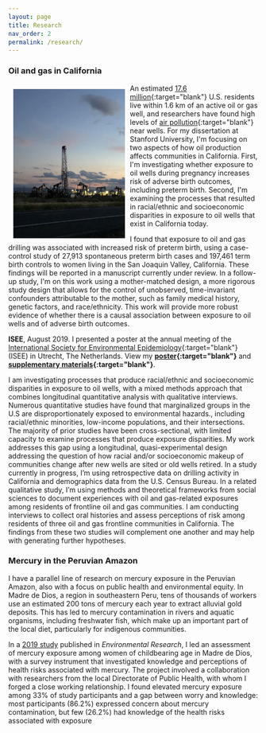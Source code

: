 ```yaml
---
layout: page
title: Research
nav_order: 2
permalink: /research/
---
```


### Oil and gas in California

<img src="/images/oil_rig.jpeg" alt="" align="left" width="225" height="300" style="padding: 10px;"> An estimated [17.6 million](https://www.ncbi.nlm.nih.gov/pmc/articles/PMC5783652/){:target="blank"} U.S. residents live within 1.6 km of an active oil or gas well, and researchers have found high levels of [air pollution](https://www.sciencedirect.com/science/article/pii/S0048969712001933?via%3Dihub){:target="blank"} near wells. For my dissertation at Stanford University, I'm focusing on two aspects of how oil production affects communities in California. First, I'm investigating whether exposure to oil wells during pregnancy increases risk of adverse birth outcomes, including preterm birth. Second, I'm examining the processes that resulted in racial/ethnic and socioeconomic disparities in exposure to oil wells that exist in California today.

I found that exposure to oil and gas drilling was associated with increased risk of preterm birth, using a case-control study of 27,913 spontaneous preterm birth cases and 197,461 term birth controls to women living in the San Joaquin Valley, California. These findings will be reported in a manuscript currently under review. In a follow-up study, I'm on this work using a mother-matched design, a more rigorous study design that allows for the control of unobserved, time-invariant confounders attributable to the mother, such as family medical history, genetic factors, and race/ethnicity. This work will provide more robust evidence of whether there is a causal association between exposure to oil wells and of adverse birth outcomes.

**ISEE**, August 2019. I presented a poster at the annual meeting of the [International Society for Environmental Epidemiology](https://isee2019.org/){:target="blank"} (ISEE) in Utrecht, The Netherlands. View my **[poster](https://djxgonzalez.github.io/resources/201908_isee/isee_poster_final.png){:target="blank"}** and **[supplementary materials](https://djxgonzalez.github.io/resources/201908_isee/supplementary_materials.html){:target="blank"}**.

I am investigating processes that produce racial/ethnic and socioeconomic disparities in exposure to oil wells, with a mixed methods approach that combines longitudinal quantitative analysis with qualitative interviews. Numerous quantitative studies have found that marginalized groups in the U.S are disproportionately exposed to environmental hazards., including racial/ethnic minorities, low-income populations, and their intersections. The majority of prior studies have been cross-sectional, with limited capacity to examine processes that produce exposure disparities. My work addresses this gap using a longitudinal, quasi-experimental design addressing the question of how racial and/or socioeconomic makeup of communities change after new wells are sited or old wells retired. In a study currently in progress, I’m using retrospective data on drilling activity in California and demographics data from the U.S. Census Bureau. In a related qualitative study, I’m using methods and theoretical frameworks from social sciences to document experiences with oil and gas-related exposures among residents of frontline oil and gas communities. I am conducting interviews to collect oral histories and assess perceptions of risk among residents of three oil and gas frontline communities in California. The findings from these two studies will complement one another and may help with generating further hypotheses.

### Mercury in the Peruvian Amazon

I have a parallel line of research on mercury exposure in the Peruvian Amazon, also with a focus on public health and environmental equity. In Madre de Dios, a region in southeastern Peru, tens of thousands of workers use an estimated 200 tons of mercury each year to extract alluvial gold deposits. This has led to mercury contamination in rivers and aquatic organisms, including freshwater fish, which make up an important part of the local diet, particularly for indigenous communities.

In a [2019 study](https://www.sciencedirect.com/science/article/abs/pii/S0013935119305833) published in *Environmental Research*, I led an assessment of mercury exposure among women of childbearing age in Madre de Dios, with a survey instrument that investigated knowledge and perceptions of health risks associated with mercury. The project involved a collaboration with researchers from the local Directorate of Public Health, with whom I forged a close working relationship. I found elevated mercury exposure among 33% of study participants and a gap between worry and knowledge: most participants (86.2%) expressed concern about mercury contamination, but few (26.2%) had knowledge of the health risks associated with exposure
